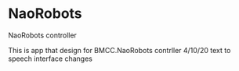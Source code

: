 # NaoRobots
NaoRobots controller

This is app that design for BMCC.NaoRobots contrller 
4/10/20
text to speech interface changes 
